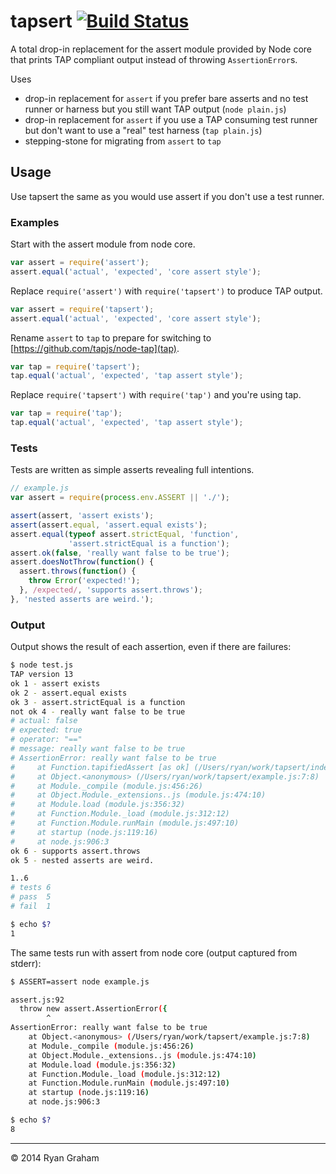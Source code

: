 tapsert [![Build Status](https://travis-ci.org/tapjs/tapsert.svg)](https://travis-ci.org/tapjs/tapsert)
=======

A total drop-in replacement for the assert module provided by Node core that
prints TAP compliant output instead of throwing `AssertionError`s.

Uses
 * drop-in replacement for `assert` if you prefer bare asserts and no test
   runner or harness but you still want TAP output (`node plain.js`)
 * drop-in replacement for `assert` if you use a TAP consuming test runner
   but don't want to use a "real" test harness (`tap plain.js`)
 * stepping-stone for migrating from `assert` to `tap`

## Usage

Use tapsert the same as you would use assert if you don't use a test runner.

### Examples

Start with the assert module from node core.
```js
var assert = require('assert');
assert.equal('actual', 'expected', 'core assert style');
```

Replace `require('assert')` with `require('tapsert')` to produce TAP output.
```js
var assert = require('tapsert');
assert.equal('actual', 'expected', 'core assert style');
```

Rename `assert` to `tap` to prepare for switching to [https://github.com/tapjs/node-tap](tap).
```js
var tap = require('tapsert');
tap.equal('actual', 'expected', 'tap assert style');
```

Replace `require('tapsert')` with `require('tap')` and you're using tap.
```js
var tap = require('tap');
tap.equal('actual', 'expected', 'tap assert style');
```

### Tests

Tests are written as simple asserts revealing full intentions.

```js
// example.js
var assert = require(process.env.ASSERT || './');

assert(assert, 'assert exists');
assert(assert.equal, 'assert.equal exists');
assert.equal(typeof assert.strictEqual, 'function',
             'assert.strictEqual is a function');
assert.ok(false, 'really want false to be true');
assert.doesNotThrow(function() {
  assert.throws(function() {
    throw Error('expected!');
  }, /expected/, 'supports assert.throws');
}, 'nested asserts are weird.');
```

### Output

Output shows the result of each assertion, even if there are failures:

```sh
$ node test.js
TAP version 13
ok 1 - assert exists
ok 2 - assert.equal exists
ok 3 - assert.strictEqual is a function
not ok 4 - really want false to be true
# actual: false
# expected: true
# operator: "=="
# message: really want false to be true
# AssertionError: really want false to be true
#     at Function.tapifiedAssert [as ok] (/Users/ryan/work/tapsert/index.js:25:14)
#     at Object.<anonymous> (/Users/ryan/work/tapsert/example.js:7:8)
#     at Module._compile (module.js:456:26)
#     at Object.Module._extensions..js (module.js:474:10)
#     at Module.load (module.js:356:32)
#     at Function.Module._load (module.js:312:12)
#     at Function.Module.runMain (module.js:497:10)
#     at startup (node.js:119:16)
#     at node.js:906:3
ok 6 - supports assert.throws
ok 5 - nested asserts are weird.

1..6
# tests 6
# pass  5
# fail  1

$ echo $?
1
```

The same tests run with assert from node core (output captured from stderr):
```sh
$ ASSERT=assert node example.js

assert.js:92
  throw new assert.AssertionError({
        ^
AssertionError: really want false to be true
    at Object.<anonymous> (/Users/ryan/work/tapsert/example.js:7:8)
    at Module._compile (module.js:456:26)
    at Object.Module._extensions..js (module.js:474:10)
    at Module.load (module.js:356:32)
    at Function.Module._load (module.js:312:12)
    at Function.Module.runMain (module.js:497:10)
    at startup (node.js:119:16)
    at node.js:906:3

$ echo $?
8
```

---
&copy; 2014 Ryan Graham
